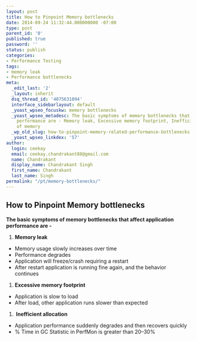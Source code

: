 ```yaml
---
layout: post
title: How to Pinpoint Memory bottlenecks
date: 2014-09-24 11:32:44.000000000 -07:00
type: post
parent_id: '0'
published: true
password: ''
status: publish
categories:
- Performance Testing
tags:
- memory leak
- Performance bottlenecks
meta:
  _edit_last: '2'
  _layout: inherit
  dsq_thread_id: '4075631094'
  interface_sidebarlayout: default
  _yoast_wpseo_focuskw: memory bottlenecks
  _yoast_wpseo_metadesc: The basic symptoms of memory bottlenecks that affect application
    performance are - Memory leak, Excessive memory footprint, Inefficient allocation
    of memory
  _wp_old_slug: how-to-pinpoint-memory-related-performance-bottlenecks
  _yoast_wpseo_linkdex: '57'
author:
  login: ceekay
  email: ceekay.chandrakant88@gmail.com
  name: Chandrakant
  display_name: Chandrakant Singh
  first_name: Chandrakant
  last_name: Singh
permalink: "/pt/memory-bottlenecks/"
---
```


## How to Pinpoint Memory bottlenecks

 **The basic symptoms of memory bottlenecks that affect application performance are -**

1. **Memory leak**

- Memory usage slowly increases over time
- Performance degrades
- Application will freeze/crash requiring a restart
- After restart application is running fine again, and the behavior continues

1. **Excessive memory footprint**

- Application is slow to load
- After load, other application runs slower than expected

1. **&nbsp;Inefficient allocation**

- Application performance suddenly degrades and then recovers quickly
- % Time in GC Statistic in PerfMon is greater than 20–30%
